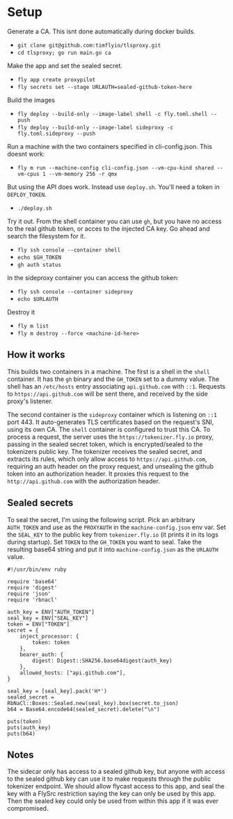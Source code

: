 
# Setup

Generate a CA. This isnt done automatically during docker builds.

* `git clone git@github.com:timflyio/tlsproxy.git`
* `cd tlsproxy; go run main.go ca`

Make the app and set the sealed secret.

* `fly app create proxypilot`
* `fly secrets set --stage URLAUTH=sealed-github-token-here`

Build the images

* `fly deploy --build-only --image-label shell -c fly.toml.shell --push`
* `fly deploy --build-only --image-label sideproxy -c fly.toml.sideproxy --push`

Run a machine with the two containers specified in cli-config.json.
This doesnt work:

* `fly m run --machine-config cli-config.json --vm-cpu-kind shared --vm-cpus 1 --vm-memory 256 -r qmx`

But using the API does work. Instead use `deploy.sh`. You'll need a token in `DEPLOY_TOKEN`.

* `./deploy.sh`

Try it out. From the shell container you can use `gh`, but you have no access to the real github token,
or acces to the injected CA key.  Go ahead and search the filesystem for it.

* `fly ssh console --container shell`
* `echo $GH_TOKEN`
* `gh auth status`

In the sideproxy container you can access the github token:

* `fly ssh console --container sideproxy`
* `echo $URLAUTH`


Destroy it

* `fly m list`
* `fly m destroy --force <machine-id-here>`

## How it works

This builds two containers in a machine. The first is a shell in the `shell` container. It has the `gh` binary
and the `GH_TOKEN` set to a dummy value.
The shell has an `/etc/hosts` entry associating `api.github.com` with `::1`. Requests to `https://api.github.com` will be
sent there, and received by the side proxy's listener.

The second container is the `sideproxy` container which is listening on `::1` port 443. It auto-generates
TLS certificates based on the request's SNI, using its own CA. The `shell` container is configured to trust
this CA.  To process a request, the server uses the `https://tokenizer.fly.io` proxy, passing in the
sealed secret token, which is encrypted/sealed to the tokenizers public key.
The tokenizer receives the sealed secret, and extracts its rules,
which only allow access to `https://api.github.com`, requiring an auth header on the proxy request, and
unsealing the github token into an authorization header. It proxies this request to the `http://api.github.com`
with the authorization header.

## Sealed secrets

To seal the secret, I'm using the following script. Pick an arbitrary `AUTH_TOKEN` and use as the `PROXYAUTH` in
the `machine-config.json` env var. Set the `SEAL_KEY` to the public key from `tokenizer.fly.io` (it prints it in
its logs during startup). Set `TOKEN` to the `GH_TOKEN` you want to seal.  Take the resulting base64 string
and put it into `machine-config.json` as the `URLAUTH` value.

```
#!/usr/bin/env ruby

require 'base64'
require 'digest'
require 'json'
require 'rbnacl'

auth_key = ENV["AUTH_TOKEN"]
seal_key = ENV["SEAL_KEY"]
token = ENV["TOKEN"]
secret = {
    inject_processor: {
        token: token
    },
    bearer_auth: {
        digest: Digest::SHA256.base64digest(auth_key)
    },
	allowed_hosts: ["api.github.com"],
}

seal_key = [seal_key].pack('H*')
sealed_secret = RbNaCl::Boxes::Sealed.new(seal_key).box(secret.to_json)
b64 = Base64.encode64(sealed_secret).delete("\n")

puts(token)
puts(auth_key)
puts(b64)
```


## Notes

The sidecar only has access to a sealed github key, but anyone with access to the sealed github
key can use it to make requests through the public tokenizer endpoint. 
We should allow flycast access to this app, and seal the key with a FlySrc restriction saying the
key can only be used by this app. Then the sealed key could only be used from within this app
if it was ever compromised.
